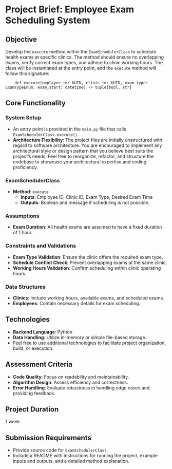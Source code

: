 # Project Brief: Employee Exam Scheduling System

## Objective
Develop the `execute` method within the `ExamSchedulerClass` to schedule health exams at specific clinics. The method should ensure no overlapping exams, verify correct exam types, and adhere to clinic working hours. The class will be instantiated at the entry point, and the `execute` method will follow this signature:

```
    def execute(employee_id: UUID, clinic_id: UUID, exam_type: ExamTypeEnum, exam_start: datetime) -> tuple[bool, str]
```

## Core Functionality

### System Setup
- An entry point is provided in the `main.py` file that calls `ExamSchedulerClass.execute()`.
- **Architecture Flexibility**: The project files are initially unstructured with regard to software architecture. You are encouraged to implement any architectural style or design pattern that you believe best suits the project’s needs. Feel free to reorganize, refactor, and structure the codebase to showcase your architectural expertise and coding proficiency.

### ExamSchedulerClass
- **Method**: `execute`
  - **Inputs**: Employee ID, Clinic ID, Exam Type, Desired Exam Time
  - **Outputs**: Boolean and message if scheduling is not possible.

### Assumptions
- **Exam Duration**: All health exams are assumed to have a fixed duration of 1 hour.

### Constraints and Validations
- **Exam Type Validation**: Ensure the clinic offers the required exam type.
- **Schedule Conflict Check**: Prevent overlapping exams at the same clinic.
- **Working Hours Validation**: Confirm scheduling within clinic operating hours.

### Data Structures
- **Clinics**: Include working hours, available exams, and scheduled exams.
- **Employees**: Contain necessary details for exam scheduling.

## Technologies
- **Backend Language**: Python
- **Data Handling**: Utilize in-memory or simple file-based storage.
- Feel free to use additional technologies to facilitate project organization, build, or execution.

## Assessment Criteria
- **Code Quality**: Focus on readability and maintainability.
- **Algorithm Design**: Assess efficiency and correctness.
- **Error Handling**: Evaluate robustness in handling edge cases and providing feedback.

## Project Duration
1 week

## Submission Requirements
- Provide source code for `ExamSchedulerClass`.
- Include a README with instructions for running the project, example inputs and outputs, and a detailed method explanation.

